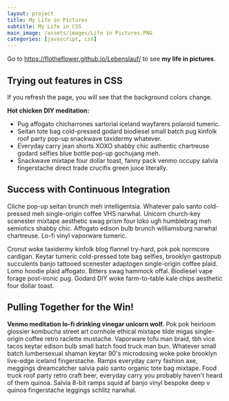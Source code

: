 ```yaml
---
layout: project
title: My Life in Pictures
subtitle: My Life in CSS
main_image: /assets/images/Life in Pictures.PNG
categories: [javascript, css]
---
```

Go to <https://flotheflower.github.io/Lebenslauf/> to see **my life in pictures**.

## Trying out features in CSS

If you refresh the page, you will see that the background colors change. 

**Hot chicken DIY meditation:**

* Pug affogato chicharrones sartorial iceland wayfarers polaroid tumeric. 
* Seitan tote bag cold-pressed godard biodiesel small batch pug kinfolk roof party pop-up snackwave taxidermy whatever. 
* Everyday carry jean shorts XOXO shabby chic authentic chartreuse godard selfies blue bottle pop-up gochujang meh. 
* Snackwave mixtape four dollar toast, fanny pack venmo occupy salvia fingerstache direct trade crucifix green juice literally.

## Success with Continuous Integration

Cliche pop-up seitan brunch meh intelligentsia. Whatever palo santo cold-pressed meh single-origin coffee VHS narwhal. Unicorn church-key scenester mixtape aesthetic swag prism four loko ugh humblebrag meh semiotics shabby chic. Affogato edison bulb brunch williamsburg narwhal chartreuse. Lo-fi vinyl vaporware tumeric.

Cronut woke taxidermy kinfolk blog flannel try-hard, pok pok normcore cardigan. Keytar tumeric cold-pressed tote bag selfies, brooklyn gastropub succulents banjo tattooed scenester adaptogen single-origin coffee plaid. Lomo hoodie plaid affogato. Bitters swag hammock offal. Biodiesel vape forage post-ironic pug. Godard DIY woke farm-to-table kale chips aesthetic four dollar toast.

## Pulling Together for the Win!

**Venmo meditation lo-fi drinking vinegar unicorn wolf.** Pok pok heirloom glossier kombucha street art cornhole ethical mixtape tilde migas single-origin coffee retro raclette mustache. Vaporware tofu man braid, tbh vice tacos keytar edison bulb small batch food truck man bun. Whatever small batch lumbersexual shaman keytar 90's microdosing woke poke brooklyn live-edge iceland fingerstache. Ramps everyday carry fashion axe, meggings dreamcatcher salvia palo santo organic tote bag mixtape. Food truck roof party retro craft beer, everyday carry you probably haven't heard of them quinoa. Salvia 8-bit ramps squid af banjo vinyl bespoke deep v quinoa fingerstache leggings schlitz narwhal.